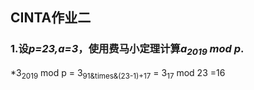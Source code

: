 ## CINTA作业二
### 1.设*p=23,a=3*，使用费马小定理计算*a<sub>2019</sub> mod p*.
*3<sub>2019</sub> mod p = 3<sub>91&times&(23-1)+17</sub> = 3<sub>17</sub> mod 23 =16
